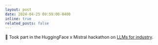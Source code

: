 ```yaml
---
layout: post
date: 2024-04-25 09:59:00-0400
inline: true
related_posts: false
---
```


:hugs: Took part in the HuggingFace x Mistral hackathon on [LLMs for industry](https://github.com/Raphaaal/SchopGPT).